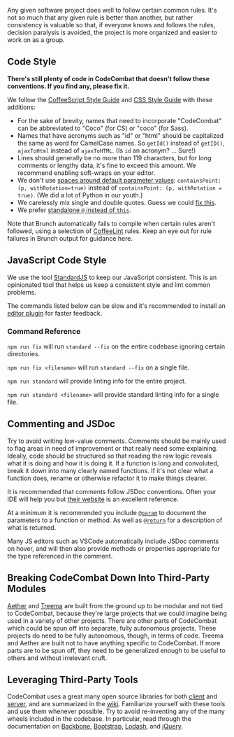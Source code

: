 Any given software project does well to follow certain common rules. It's not so much that any given rule is better than another, but rather consistency is valuable so that, if everyone knows and follows the rules, decision paralysis is avoided, the project is more organized and easier to work on as a group.

## Code Style

**There's still plenty of code in CodeCombat that doesn't follow these conventions. If you find any, please fix it.**

We follow the [CoffeeScript Style Guide](https://github.com/polarmobile/coffeescript-style-guide) and [CSS Style Guide](https://github.com/styleguide/css) with these additions:

* For the sake of brevity, names that need to incorporate "CodeCombat" can be abbreviated to "Coco" (for CS) or "coco" (for Sass).
* Names that have acronyms such as "id" or "html" should be capitalized the same as word for CamelCase names. So `getId()` instead of `getID()`, `ajaxToHtml` instead of `ajaxToHTML`. (Is `id` an acronym? ... Sure!)
* Lines should generally be no more than 119 characters, but for long comments or lengthy data, it's fine to exceed this amount. We recommend enabling soft-wraps on your editor.
* We don't use [spaces around default parameter values](https://github.com/polarmobile/coffeescript-style-guide#whitespace-in-expressions-and-statements): `containsPoint: (p, withRotation=true)` instead of `containsPoint: (p, withRotation = true)`. (We did a lot of Python in our youth.)
* We carelessly mix single and double quotes. Guess we could [fix this](https://github.com/polarmobile/coffeescript-style-guide#strings).
* We prefer [standalone `@` instead of `this`](https://github.com/polarmobile/coffeescript-style-guide#miscellaneous).

Note that Brunch automatically fails to compile when certain rules aren't followed, using a selection of [CoffeeLint](http://www.coffeelint.org/) rules. Keep an eye out for rule failures in Brunch output for guidance here.

## JavaScript Code Style

We use the tool [StandardJS](https://standardjs.com) to keep our JavaScript consistent.
This is an opinionated tool that helps us keep a consistent style and lint common problems.

The commands listed below can be slow and it's recommended to install an [editor plugin](https://standardjs.com/#are-there-text-editor-plugins) for faster feedback.

### Command Reference

`npm run fix` will run `standard --fix` on the entire codebase ignoring certain directories.

`npm run fix <filename>` will run `standard --fix` on a single file.

`npm run standard` will provide linting info for the entire project.

`npm run standard <filename>` will provide standard linting info for a single file.


## Commenting and JSDoc

Try to avoid writing low-value comments. Comments should be mainly used to flag areas in need of improvement or that really need some explaining. Ideally, code should be structured so that reading the raw logic reveals what it is doing and how it is doing it. If a function is long and convoluted, break it down into many clearly named functions. If it's not clear what a function does, rename or otherwise refactor it to make things clearer.

It is recommended that comments follow JSDoc conventions.
Often your IDE will help you but [their website](http://usejsdoc.org/) is an excellent reference.

At a minimum it is recommended you include [`@param`](http://usejsdoc.org/tags-param.html) to document the parameters to a function or method.
As well as [`@return`](http://usejsdoc.org/tags-returns.html) for a description of what is returned.

Many JS editors such as VSCode automatically include JSDoc comments on hover, and will then also provide methods or properties appropriate for the type referenced in the comment.

## Breaking CodeCombat Down Into Third-Party Modules

[Aether](https://github.com/codecombat/aether) and [Treema](https://github.com/codecombat/treema) are built from the ground up to be modular and not tied to CodeCombat, because they're large projects that we could imagine being used in a variety of other projects. There are other parts of CodeCombat which could be spun off into separate, fully autonomous projects. These projects do need to be fully autonomous, though, in terms of code. Treema and Aether are built not to have anything specific to CodeCombat. If more parts are to be spun off, they need to be generalized enough to be useful to others and without irrelevant cruft.

## Leveraging Third-Party Tools

CodeCombat uses a great many open source libraries for both [client](https://github.com/codecombat/codecombat/blob/master/bower.json) and [server](https://github.com/codecombat/codecombat/blob/master/package.json), and are summarized in the [wiki](https://github.com/codecombat/codecombat/wiki/Third-party-software-and-services). Familiarize yourself with these tools and use them whenever possible. Try to avoid re-inventing any of the many wheels included in the codebase. In particular, read through the documentation on [Backbone](http://backbonejs.org/), [Bootstrap](http://getbootstrap.com/), [Lodash](https://lodash.com/docs), and [jQuery](https://jquery.com/).